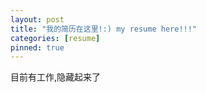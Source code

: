```yaml
---
layout: post
title: "我的简历在这里!:) my resume here!!!"
categories: [resume]
pinned: true
---
```


目前有工作,隐藏起来了  

<!-- 点击[下载简历PDF](http://110.41.153.217:8002/file/resume.pdf), 这个链接更快,来自自己部署的云服务器中的自建FTP,非Github网站.  
点击[备用地址下载](/assets/resume.pdf),来自Github托管文件,对国内访问的速度不友好.  

<div id="resumes">  
  <h4>网页内嵌展示简历(移动端暂时无法浏览器内嵌显示,todo)</h4>  
      <object data="/assets/resume.pdf" type="application/pdf" width="100%" height="1800px">  
      </object>  
</div> -->  
